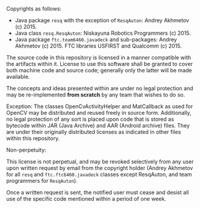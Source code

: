 Copyrights as follows:

* Java package `resq` with the exception of `ResqAuton`: Andrey Akhmetov (c) 2015.
* Java class `resq.ResqAuton`: Niskayuna Robotics Programmers (c) 2015.
* Java package `ftc.team6460.javadeck` and sub-packages: Andrey Akhmetov (c) 2015.
FTC libraries USFIRST and Qualcomm (c) 2015.

The source code in this repository is licensed in a manner compatible with the artifacts within it. 
License to use this software shall be granted to cover both machine code and source code; generally only the latter 
will be made available.

The concepts and ideas presented within are under no legal protection and may be re-implemented **from scratch**
by any team that wishes to do so.

Exception:
The classes OpenCvActivityHelper and MatCallback as used for OpenCV may be distributed
and reused freely in source form. Additionally, no legal protection of any sort is placed upon code that is stored as bytecode
within JAR (Java Archive) and AAR (Android archive) files. They are under their originally distributed licenses as indicated 
in other files within this repository.

Non-perpetuity:

This license is not perpetual, and may be revoked selectively from any user upon written request by email from the copyright holder
(Andrey Akhmetov for all `resq` and `ftc.ftc6460.javadeck` classes except ResqAuton, and team programmers for `ResqAuton`).

Once a written request is sent, the notified user must cease and desist all use of the specific code mentioned within a period of one week.